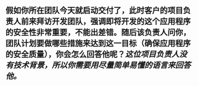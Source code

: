 ## 假如你所在团队今天就启动交付了，此时客户的项目负责人前来拜访开发团队，强调即将开发的这个应用程序的安全性非常重要，不能出差错。随后该负责人问你，团队计划要做哪些措施来达到这一目标（确保应用程序的安全质量），你会怎么回答他呢？***这位项目负责人没有技术背景，所以你需要用尽量简单易懂的语言来回答他。*** 
